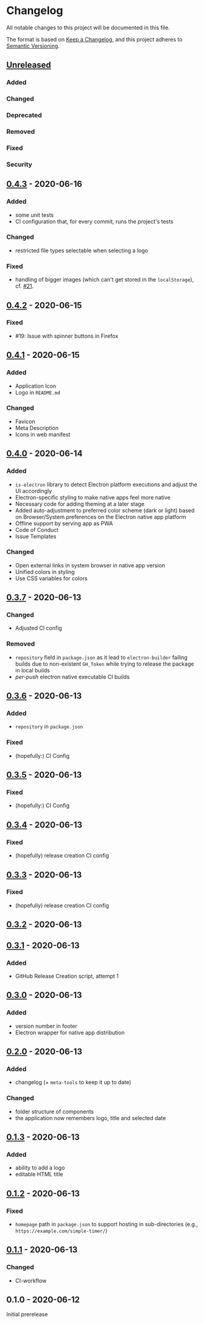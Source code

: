 # Changelog
All notable changes to this project will be documented in this file.

The format is based on [Keep a Changelog](https://keepachangelog.com/en/1.0.0/),
and this project adheres to [Semantic Versioning](https://semver.org/spec/v2.0.0.html).

## [Unreleased]
### Added
### Changed
### Deprecated
### Removed
### Fixed
### Security
## [0.4.3] - 2020-06-16
### Added
- some unit tests
- CI configuration that, for every commit, runs the project's tests
### Changed
- restricted file types selectable when selecting a logo
### Fixed
- handling of bigger images (which can't get stored in the `localStorage`), cf. [#21](https://github.com/fliegwerk/simple-timer/issues/21).
## [0.4.2] - 2020-06-15
### Fixed
- #19: Issue with spinner buttons in Firefox
## [0.4.1] - 2020-06-15
### Added
- Application Icon
- Logo in `README.md`
### Changed
- Favicon
- Meta Description
- Icons in web manifest
## [0.4.0] - 2020-06-14
### Added
- `is-electron` library to detect Electron platform executions and adjust the UI accordingly
- Electron-specific styling to make native apps feel more native
- Necessary code for adding theming at a later stage
- Added auto-adjustment to preferred color scheme (dark or light) based on Browser/System preferences on the Electron native app platform
- Offline support by serving app as PWA
- Code of Conduct
- Issue Templates
### Changed
- Open external links in system browser in native app version
- Unified colors in styling
- Use CSS variables for colors
## [0.3.7] - 2020-06-13
### Changed
- Adjusted CI config
### Removed
- `repository` field in `package.json` as it lead to `electron-builder` failing builds due to non-existent `GH_Token` while trying to release the package in local builds
- *per-push* electron native executable CI builds
## [0.3.6] - 2020-06-13
### Added
- `repository` in `package.json`
### Fixed
- (hopefully:) CI Config
## [0.3.5] - 2020-06-13
### Fixed
- (hopefully:) CI Config
## [0.3.4] - 2020-06-13
### Fixed
- (hopefully) release creation CI config
## [0.3.3] - 2020-06-13
### Fixed
- (hopefully) release creation CI config
## [0.3.2] - 2020-06-13
## [0.3.1] - 2020-06-13
### Added
- GitHub Release Creation script, attempt 1
## [0.3.0] - 2020-06-13
### Added
- version number in footer
- Electron wrapper for native app distribution
## [0.2.0] - 2020-06-13
### Added
- changelog (+ `meta-tools` to keep it up to date)
### Changed
- folder structure of components
- the application now remembers logo, title and selected date
## [0.1.3] - 2020-06-13
### Added
- ability to add a logo
- editable HTML title
## [0.1.2] - 2020-06-13
### Fixed
- `homepage` path in `package.json` to support hosting in sub-directories (e.g., `https://example.com/simple-timer/`)

## [0.1.1] - 2020-06-13
### Changed
- CI-workflow

## 0.1.0 - 2020-06-12
Initial prerelease

[Unreleased]: https://github.com/fliegwerk/simple-timer/compare/v0.4.3...HEAD
[0.1.3]: https://github.com/fliegwerk/simple-timer/compare/v0.1.2...v0.1.3
[0.1.2]: https://github.com/fliegwerk/simple-timer/compare/v0.1.1...v0.1.2
[0.1.1]: https://github.com/fliegwerk/simple-timer/compare/v0.1.0...v0.1.1
[0.2.0]: https://github.com/fliegwerk/simple-timer/compare/v0.1.3...v0.2.0
[0.3.0]: https://github.com/fliegwerk/simple-timer/compare/v0.2.0...v0.3.0
[0.3.1]: https://github.com/fliegwerk/simple-timer/compare/v0.3.0...v0.3.1
[0.3.2]: https://github.com/fliegwerk/simple-timer/compare/v0.3.1...v0.3.2
[0.3.3]: https://github.com/fliegwerk/simple-timer/compare/v0.3.2...v0.3.3
[0.3.4]: https://github.com/fliegwerk/simple-timer/compare/v0.3.3...v0.3.4
[0.3.5]: https://github.com/fliegwerk/simple-timer/compare/v0.3.4...v0.3.5
[0.3.6]: https://github.com/fliegwerk/simple-timer/compare/v0.3.5...v0.3.6
[0.3.7]: https://github.com/fliegwerk/simple-timer/compare/v0.3.6...v0.3.7
[0.4.0]: https://github.com/fliegwerk/simple-timer/compare/v0.3.7...v0.4.0
[0.4.1]: https://github.com/fliegwerk/simple-timer/compare/v0.4.0...v0.4.1
[0.4.2]: https://github.com/fliegwerk/simple-timer/compare/v0.4.1...v0.4.2
[0.4.3]: https://github.com/fliegwerk/simple-timer/compare/v0.4.2...v0.4.3
